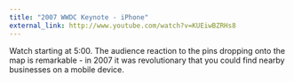 ```yaml
---
title: "2007 WWDC Keynote - iPhone"
external_link: http://www.youtube.com/watch?v=KUEiwBZRHs8
---
```

Watch starting at 5:00. The audience reaction to the pins dropping onto the
map is remarkable - in 2007 it was revolutionary that you could find nearby
businesses on a mobile device.

